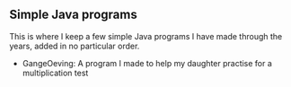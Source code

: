 ## Simple Java programs

This is where I keep a few simple Java programs I have made through the years, added in no particular order.

* GangeOeving: A program I made to help my daughter practise for a multiplication test
